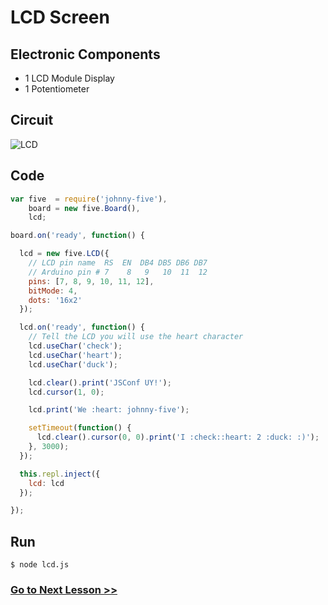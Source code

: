 # LCD Screen

## Electronic Components

- 1 LCD Module Display
- 1 Potentiometer

## Circuit

![LCD](http://i.imgur.com/zJOxkWw.png)

## Code

``` js
var five  = require('johnny-five'),
    board = new five.Board(),
    lcd;

board.on('ready', function() {

  lcd = new five.LCD({
    // LCD pin name  RS  EN  DB4 DB5 DB6 DB7
    // Arduino pin # 7    8   9   10  11  12
    pins: [7, 8, 9, 10, 11, 12],
    bitMode: 4,
    dots: '16x2'
  });

  lcd.on('ready', function() {
    // Tell the LCD you will use the heart character
    lcd.useChar('check');
    lcd.useChar('heart');
    lcd.useChar('duck');

    lcd.clear().print('JSConf UY!');
    lcd.cursor(1, 0);

    lcd.print('We :heart: johnny-five');

    setTimeout(function() {
      lcd.clear().cursor(0, 0).print('I :check::heart: 2 :duck: :)');
    }, 3000);
  });

  this.repl.inject({
    lcd: lcd
  });

});
```

## Run

```
$ node lcd.js
```

### [Go to Next Lesson >>](../rgb/)
